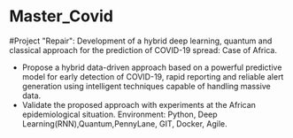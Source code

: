 # Master_Covid
#Project "Repair": Development of a hybrid deep learning, quantum and classical approach for the prediction of COVID-19 spread: Case of Africa.
- Propose a hybrid data-driven approach based on a powerful predictive model for early detection of COVID-19, rapid reporting and reliable alert generation using intelligent techniques capable of handling massive data.
- Validate the proposed approach with experiments at the African epidemiological situation.
Environment: Python, Deep Learning(RNN),Quantum,PennyLane, GIT, Docker, Agile.
